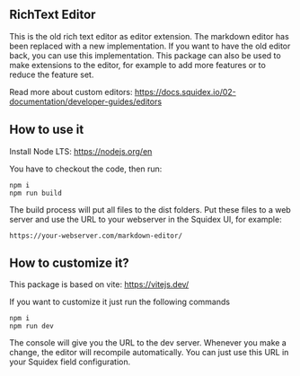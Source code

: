 ## RichText Editor

This is the old rich text editor as editor extension. The markdown editor has been replaced with a new implementation. If you want to have the old editor back, you can use this implementation.  This package can also be used to make extensions to the editor, for example to add more features or to reduce the feature set.

Read more about custom editors: https://docs.squidex.io/02-documentation/developer-guides/editors

## How to use it

Install Node LTS: https://nodejs.org/en

You have to checkout the code, then run:

```
npm i
npm run build
```

The build process will put all files to the dist folders. Put these files to a web server and use the URL to your webserver in the Squidex UI, for example:

```
https://your-webserver.com/markdown-editor/
```

## How to customize it?

This package is based on vite: https://vitejs.dev/

If you want to customize it just run the following commands

```
npm i
npm run dev
```

The console will give you the URL to the dev server. Whenever you make a change, the editor will recompile automatically. You can just use this URL in your Squidex field configuration.